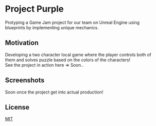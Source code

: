 # Project Purple
Protyping a Game Jam project for our team on Unreal Engine using blueprints by implementing unique mechanics.

## Motivation
Developing a two character local game where the player controls both of them and solves puzzle based on the colors of the characters!<br>
See the project in action here => Soon..

## Screenshots
Soon once the project get into actual production!

## License
[MIT](https://choosealicense.com/licenses/mit/)
